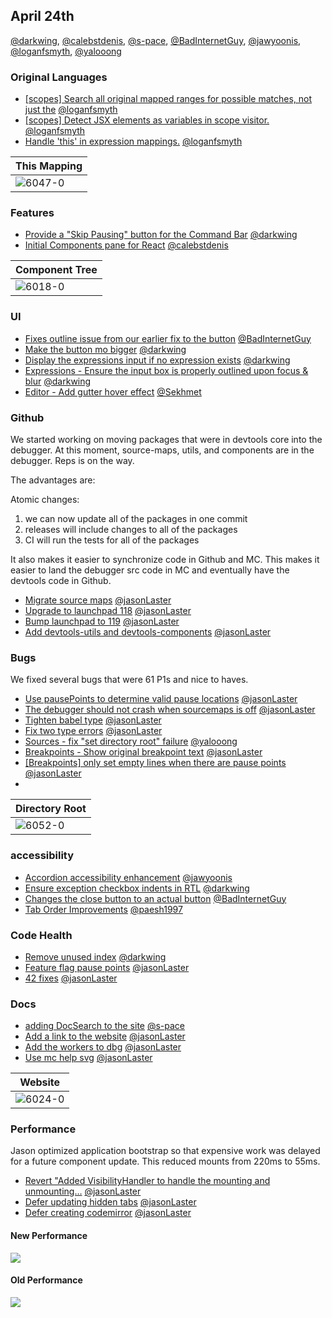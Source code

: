 ## April 24th


[@darkwing], [@calebstdenis], [@s-pace], [@BadInternetGuy], [@jawyoonis], [@loganfsmyth], [@yalooong]

### Original Languages
+ [[scopes] Search all original mapped ranges for possible matches, not just the][6040] [@loganfsmyth]
+ [[scopes] Detect JSX elements as variables in scope visitor.][6047] [@loganfsmyth]
+ [Handle 'this' in expression mappings.][6072] [@loganfsmyth]

| This Mapping |
|--|
| ![6047-0] |


### Features

+ [Provide a "Skip Pausing" button for the Command Bar][5998] [@darkwing]
+ [Initial Components pane for React][6018] [@calebstdenis]

| Component Tree |
|--|
| ![6018-0] |


### UI


+ [Fixes outline issue from our earlier fix to the button][6025] [@BadInternetGuy]
+ [Make the button mo bigger][6037] [@darkwing]
+ [Display the expressions input if no expression exists][6038] [@darkwing]
+ [Expressions - Ensure the input box is properly outlined upon focus & blur][6069] [@darkwing]
+ [Editor - Add gutter hover effect][5979] [@Sekhmet]


### Github

We started working on moving packages that were in devtools core into the debugger. At this moment, source-maps, utils, and components are in the debugger. Reps is on the way.

The advantages are:

Atomic changes:
  1. we can now update all of the packages in one commit
  2. releases will include changes to all of the packages
  3. CI will run the tests for all of the packages

It also makes it easier to synchronize code in Github and MC. This makes it easier to land the debugger src code in MC and eventually have the devtools code in Github.

+ [Migrate source maps][5824] [@jasonLaster]
+ [Upgrade to launchpad 118][6014] [@jasonLaster]
+ [Bump launchpad to 119][6021] [@jasonLaster]
+ [Add devtools-utils and devtools-components][6079] [@jasonLaster]

### Bugs

We fixed several bugs that were 61 P1s and nice to haves.

+ [Use pausePoints to determine valid pause locations][5954] [@jasonLaster]
+ [The debugger should not crash when sourcemaps is off][6017] [@jasonLaster]
+ [Tighten babel type][6033] [@jasonLaster]
+ [Fix two type errors][6050] [@jasonLaster]
+ [Sources - fix "set directory root" failure][6052] [@yalooong]
+ [Breakpoints - Show original breakpoint text][6055] [@jasonLaster]
+ [[Breakpoints] only set empty lines when there are pause points][6016] [@jasonLaster]
+
| Directory Root |
|--|
| ![6052-0] |


### accessibility


+ [Accordion accessibility enhancement][6026] [@jawyoonis]
+ [Ensure exception checkbox indents in RTL][6034] [@darkwing]
+ [Changes the close button to an actual button][5991] [@BadInternetGuy]
+ [Tab Order Improvements][5992] [@paesh1997]


### Code Health

+ [Remove unused index][6009] [@darkwing]
+ [Feature flag pause points][6023] [@jasonLaster]
+ [42 fixes][6035] [@jasonLaster]


### Docs

+ [adding DocSearch to the site][6022] [@s-pace]
+ [Add a link to the website][6024] [@jasonLaster]
+ [Add the workers to dbg][6029] [@jasonLaster]
+ [Use mc help svg][5942] [@jasonLaster]

| Website |
|--|
| ![6024-0] |

### Performance

Jason optimized application bootstrap so that expensive work was delayed for a future component update. This reduced mounts from 220ms to 55ms.

+ [Revert "Added VisibilityHandler to handle the mounting and unmounting…][6030] [@jasonLaster]
+ [Defer updating hidden tabs][6041] [@jasonLaster]
+ [Defer creating codemirror][6042] [@jasonLaster]

#### New Performance

![](https://user-images.githubusercontent.com/254562/38958025-0c8aa6ac-432a-11e8-8ba6-e831419c7078.png)

#### Old Performance

![](https://user-images.githubusercontent.com/254562/38958013-0245ac00-432a-11e8-89fd-50e0e10e4c95.png)

[6018-0]: https://user-images.githubusercontent.com/7321311/38957611-162fa816-4329-11e8-98f1-03258e035059.png
[6024-0]: https://user-images.githubusercontent.com/254562/38999869-bd24323a-43c0-11e8-96e1-0015a5a4f002.png
[6025-0]: https://user-images.githubusercontent.com/36206172/39008608-2b2d8aae-43d7-11e8-9fea-a9767901fcd2.jpg
[6025-1]: https://user-images.githubusercontent.com/36206172/39008820-d762785c-43d7-11e8-837e-0eb8e7a59091.jpg
[6033-0]: https://user-images.githubusercontent.com/254562/39054201-fe8ac25c-447e-11e8-9cc6-e635f1c41e73.png
[6034-0]: https://user-images.githubusercontent.com/46655/39058165-b2747b40-4480-11e8-999f-d38a3a2813f8.png
[6037-0]: https://user-images.githubusercontent.com/46655/39066369-6dfd8956-449a-11e8-8dad-ea136d6f79af.png
[6047-0]: https://user-images.githubusercontent.com/132260/39076603-1f9d3b1e-44b1-11e8-960c-1f3a8a1f72db.png
[6052-0]: https://user-images.githubusercontent.com/23003064/39088618-5b1fd458-4583-11e8-8407-c3e5a97280d2.gif
[6052-1]: https://user-images.githubusercontent.com/23003064/39088620-5eed1de8-4583-11e8-9f0b-4c89dd6479d2.gif
[5824]: https://github.com/firefox-devtools/debugger/pull/5824
[5942]: https://github.com/firefox-devtools/debugger/pull/5942
[5954]: https://github.com/firefox-devtools/debugger/pull/5954
[5979]: https://github.com/firefox-devtools/debugger/pull/5979
[5989]: https://github.com/firefox-devtools/debugger/pull/5989
[5990]: https://github.com/firefox-devtools/debugger/pull/5990
[5991]: https://github.com/firefox-devtools/debugger/pull/5991
[5992]: https://github.com/firefox-devtools/debugger/pull/5992
[5994]: https://github.com/firefox-devtools/debugger/pull/5994
[5996]: https://github.com/firefox-devtools/debugger/pull/5996
[5998]: https://github.com/firefox-devtools/debugger/pull/5998
[6002]: https://github.com/firefox-devtools/debugger/pull/6002
[6009]: https://github.com/firefox-devtools/debugger/pull/6009
[6014]: https://github.com/firefox-devtools/debugger/pull/6014
[6016]: https://github.com/firefox-devtools/debugger/pull/6016
[6017]: https://github.com/firefox-devtools/debugger/pull/6017
[6018]: https://github.com/firefox-devtools/debugger/pull/6018
[6021]: https://github.com/firefox-devtools/debugger/pull/6021
[6022]: https://github.com/firefox-devtools/debugger/pull/6022
[6023]: https://github.com/firefox-devtools/debugger/pull/6023
[6024]: https://github.com/firefox-devtools/debugger/pull/6024
[6025]: https://github.com/firefox-devtools/debugger/pull/6025
[6026]: https://github.com/firefox-devtools/debugger/pull/6026
[6029]: https://github.com/firefox-devtools/debugger/pull/6029
[6030]: https://github.com/firefox-devtools/debugger/pull/6030
[6033]: https://github.com/firefox-devtools/debugger/pull/6033
[6034]: https://github.com/firefox-devtools/debugger/pull/6034
[6035]: https://github.com/firefox-devtools/debugger/pull/6035
[6037]: https://github.com/firefox-devtools/debugger/pull/6037
[6038]: https://github.com/firefox-devtools/debugger/pull/6038
[6040]: https://github.com/firefox-devtools/debugger/pull/6040
[6041]: https://github.com/firefox-devtools/debugger/pull/6041
[6042]: https://github.com/firefox-devtools/debugger/pull/6042
[6047]: https://github.com/firefox-devtools/debugger/pull/6047
[6050]: https://github.com/firefox-devtools/debugger/pull/6050
[6052]: https://github.com/firefox-devtools/debugger/pull/6052
[6055]: https://github.com/firefox-devtools/debugger/pull/6055
[6069]: https://github.com/firefox-devtools/debugger/pull/6069
[6072]: https://github.com/firefox-devtools/debugger/pull/6072
[6079]: https://github.com/firefox-devtools/debugger/pull/6079
[@jasonLaster]: https://github.com/jasonLaster
[@Sekhmet]: https://github.com/Sekhmet
[@darkwing]: https://github.com/darkwing
[@BadInternetGuy]: https://github.com/BadInternetGuy
[@paesh1997]: https://github.com/paesh1997
[@calebstdenis]: https://github.com/calebstdenis
[@s-pace]: https://github.com/s-pace
[@jawyoonis]: https://github.com/jawyoonis
[@loganfsmyth]: https://github.com/loganfsmyth
[@yalooong]: https://github.com/yalooong
